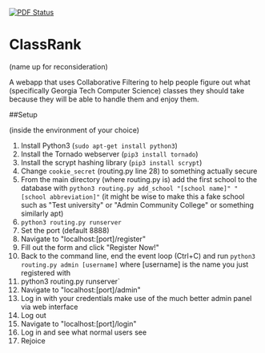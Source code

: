 [![PDF Status](https://www.sharelatex.com/github/repos/joshuamorton/ClassRank/builds/latest/badge.svg)](https://www.sharelatex.com/github/repos/joshuamorton/ClassRank/builds/latest/output.pdf)

ClassRank
=========

(name up for reconsideration)

A webapp that uses Collaborative Filtering to help people figure out what (specifically Georgia Tech Computer Science) classes they should take because they will be able to handle them and enjoy them.  

##Setup

(inside the environment of your choice)

1. Install Python3 (`sudo apt-get install python3`)
2. Install the Tornado webserver (`pip3 install tornado`)
3. Install the scrypt hashing library (`pip3 install scrypt`)
4. Change `cookie_secret` (routing.py line 28) to something actually secure
5. From the main directory (where routing.py is) add the first school to the database with `python3 routing.py add_school "[school name]" "[school abbreviation]"` (it might be wise to make this a fake school such as "Test university" or "Admin Community College" or something similarly apt)
6. `python3 routing.py runserver`
7. Set the port (default 8888)
8. Navigate to "localhost:[port]/register"
9. Fill out the form and click "Register Now!"
10. Back to the command line, end the event loop (Ctrl+C) and run `python3 routing.py admin [username]` where [username] is the name you just registered with
11. python3 routing.py runserver`
12. Navigate to "localhost:[port]/admin"
13. Log in with your credentials make use of the much better admin panel via web interface
14. Log out
15. Navigate to "localhost:[port]/login"
16. Log in and see what normal users see
17. Rejoice
